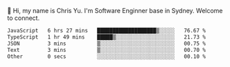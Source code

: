👋 Hi, my name is Chris Yu. I'm Software Enginner base in Sydney. Welcome to connect.

<!--START_SECTION:waka-->

```txt
JavaScript   6 hrs 27 mins   ███████████████████▒░░░░░   76.67 %
TypeScript   1 hr 49 mins    █████▒░░░░░░░░░░░░░░░░░░░   21.73 %
JSON         3 mins          ▒░░░░░░░░░░░░░░░░░░░░░░░░   00.75 %
Text         3 mins          ▒░░░░░░░░░░░░░░░░░░░░░░░░   00.70 %
Other        0 secs          ░░░░░░░░░░░░░░░░░░░░░░░░░   00.10 %
```

<!--END_SECTION:waka-->
